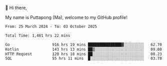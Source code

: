 👋 Hi there,

My name is Puttapong (Ma), welcome to my GitHub profile!

<!--START_SECTION:waka-->

```txt
From: 25 March 2024 - To: 03 October 2025

Total Time: 1,461 hrs 22 mins

Go                   916 hrs 19 mins ███████████████▓░░░░░░░░░   62.70 %
Kotlin               143 hrs 13 mins ██▒░░░░░░░░░░░░░░░░░░░░░░   09.80 %
HTTP Request         120 hrs 18 mins ██░░░░░░░░░░░░░░░░░░░░░░░   08.23 %
SQL                  55 hrs 11 mins  █░░░░░░░░░░░░░░░░░░░░░░░░   03.78 %
```

<!--END_SECTION:waka-->
